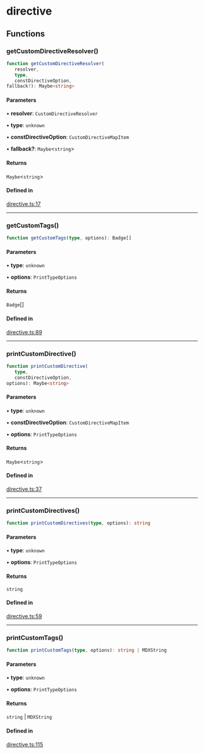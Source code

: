 # directive

## Functions

### getCustomDirectiveResolver()

```ts
function getCustomDirectiveResolver(
   resolver, 
   type, 
   constDirectiveOption, 
fallback?): Maybe<string>
```

#### Parameters

• **resolver**: `CustomDirectiveResolver`

• **type**: `unknown`

• **constDirectiveOption**: `CustomDirectiveMapItem`

• **fallback?**: `Maybe`\<`string`\>

#### Returns

`Maybe`\<`string`\>

#### Defined in

[directive.ts:17](https://github.com/graphql-markdown/graphql-markdown/blob/main/packages/printer-legacy/src/directive.ts#L17)

***

### getCustomTags()

```ts
function getCustomTags(type, options): Badge[]
```

#### Parameters

• **type**: `unknown`

• **options**: `PrintTypeOptions`

#### Returns

`Badge`[]

#### Defined in

[directive.ts:89](https://github.com/graphql-markdown/graphql-markdown/blob/main/packages/printer-legacy/src/directive.ts#L89)

***

### printCustomDirective()

```ts
function printCustomDirective(
   type, 
   constDirectiveOption, 
options): Maybe<string>
```

#### Parameters

• **type**: `unknown`

• **constDirectiveOption**: `CustomDirectiveMapItem`

• **options**: `PrintTypeOptions`

#### Returns

`Maybe`\<`string`\>

#### Defined in

[directive.ts:37](https://github.com/graphql-markdown/graphql-markdown/blob/main/packages/printer-legacy/src/directive.ts#L37)

***

### printCustomDirectives()

```ts
function printCustomDirectives(type, options): string
```

#### Parameters

• **type**: `unknown`

• **options**: `PrintTypeOptions`

#### Returns

`string`

#### Defined in

[directive.ts:59](https://github.com/graphql-markdown/graphql-markdown/blob/main/packages/printer-legacy/src/directive.ts#L59)

***

### printCustomTags()

```ts
function printCustomTags(type, options): string | MDXString
```

#### Parameters

• **type**: `unknown`

• **options**: `PrintTypeOptions`

#### Returns

`string` \| `MDXString`

#### Defined in

[directive.ts:115](https://github.com/graphql-markdown/graphql-markdown/blob/main/packages/printer-legacy/src/directive.ts#L115)
